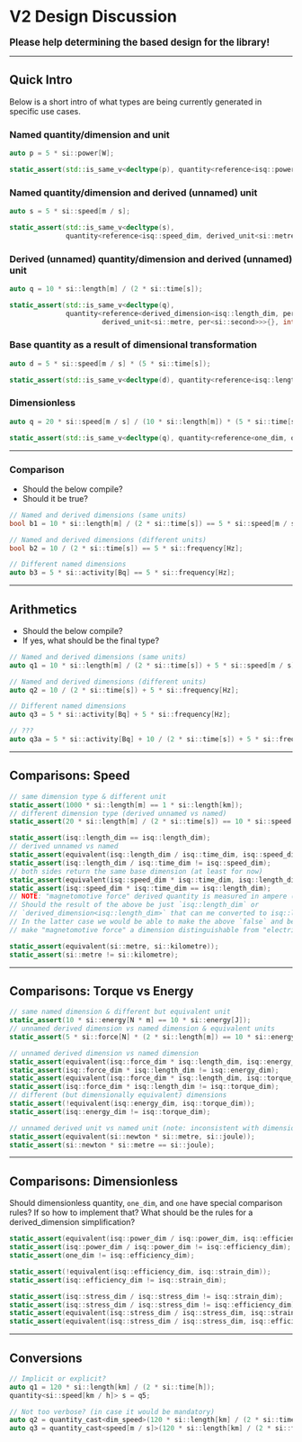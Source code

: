 # V2 Design Discussion

**<big>Please help determining the based design for the library!</big>**

---

## Quick Intro

Below is a short intro of what types are being currently generated in specific use cases.

### Named quantity/dimension and unit

```cpp
auto p = 5 * si::power[W];

static_assert(std::is_same_v<decltype(p), quantity<reference<isq::power_dim, si::watt>{}, int>>);
```

### Named quantity/dimension and derived (unnamed) unit

```cpp
auto s = 5 * si::speed[m / s];

static_assert(std::is_same_v<decltype(s),
              quantity<reference<isq::speed_dim, derived_unit<si::metre, per<si::second>>>{}, int>>);
```

### Derived (unnamed) quantity/dimension and derived (unnamed) unit

```cpp
auto q = 10 * si::length[m] / (2 * si::time[s]);

static_assert(std::is_same_v<decltype(q),
              quantity<reference<derived_dimension<isq::length_dim, per<isq::time_dim>>,
                       derived_unit<si::metre, per<si::second>>>{}, int>>);
```

### Base quantity as a result of dimensional transformation

```cpp
auto d = 5 * si::speed[m / s] * (5 * si::time[s]);

static_assert(std::is_same_v<decltype(d), quantity<reference<isq::length_dim, si::metre>{}, int>>);
```

### Dimensionless

```cpp
auto q = 20 * si::speed[m / s] / (10 * si::length[m]) * (5 * si::time[s]);

static_assert(std::is_same_v<decltype(q), quantity<reference<one_dim, one>{}, int>>);
```

---

### Comparison

- Should the below compile?
- Should it be true?

```cpp
// Named and derived dimensions (same units)
bool b1 = 10 * si::length[m] / (2 * si::time[s]) == 5 * si::speed[m / s];

// Named and derived dimensions (different units)
bool b2 = 10 / (2 * si::time[s]) == 5 * si::frequency[Hz];

// Different named dimensions
auto b3 = 5 * si::activity[Bq] == 5 * si::frequency[Hz];
```

---

## Arithmetics

- Should the below compile?
- If yes, what should be the final type?

```cpp
// Named and derived dimensions (same units)
auto q1 = 10 * si::length[m] / (2 * si::time[s]) + 5 * si::speed[m / s];

// Named and derived dimensions (different units)
auto q2 = 10 / (2 * si::time[s]) + 5 * si::frequency[Hz];

// Different named dimensions
auto q3 = 5 * si::activity[Bq] + 5 * si::frequency[Hz];

// ???
auto q3a = 5 * si::activity[Bq] + 10 / (2 * si::time[s]) + 5 * si::frequency[Hz];
```

---

## Comparisons: Speed

```cpp
// same dimension type & different unit
static_assert(1000 * si::length[m] == 1 * si::length[km]);
// different dimension type (derived unnamed vs named)
static_assert(20 * si::length[m] / (2 * si::time[s]) == 10 * si::speed[m]); // ???

static_assert(isq::length_dim == isq::length_dim);
// derived unnamed vs named
static_assert(equivalent(isq::length_dim / isq::time_dim, isq::speed_dim));
static_assert(isq::length_dim / isq::time_dim != isq::speed_dim);           // ???
// both sides return the same base dimension (at least for now)
static_assert(equivalent(isq::speed_dim * isq::time_dim, isq::length_dim));
static_assert(isq::speed_dim * isq::time_dim == isq::length_dim);           // ???
// NOTE: "magnetomotive force" derived quantity is measured in ampere (which is a base unit)
// Should the result of the above be just `isq::length_dim` or
// `derived_dimension<isq::length_dim>` that can me converted to isq::length_dim?
// In the latter case we would be able to make the above `false` and be able to
// make "magnetomotive force" a dimension distinguishable from "electric current"

static_assert(equivalent(si::metre, si::kilometre));
static_assert(si::metre != si::kilometre);
```

---

## Comparisons: Torque vs Energy

```cpp
// same named dimension & different but equivalent unit
static_assert(10 * si::energy[N * m] == 10 * si::energy[J]);
// unnamed derived dimension vs named dimension & equivalent units
static_assert(5 * si::force[N] * (2 * si::length[m]) == 10 * si::energy[J]);   // ???

// unnamed derived dimension vs named dimension
static_assert(equivalent(isq::force_dim * isq::length_dim, isq::energy_dim));
static_assert(isq::force_dim * isq::length_dim != isq::energy_dim);            // ???
static_assert(equivalent(isq::force_dim * isq::length_dim, isq::torque_dim));
static_assert(isq::force_dim * isq::length_dim != isq::torque_dim);            // ???
// different (but dimensionally equivalent) dimensions
static_assert(!equivalent(isq::energy_dim, isq::torque_dim));                  // ???
static_assert(isq::energy_dim != isq::torque_dim);

// unnamed derived unit vs named unit (note: inconsistent with dimensions)
static_assert(equivalent(si::newton * si::metre, si::joule));
static_assert(si::newton * si::metre == si::joule);                            // ???
```

---

## Comparisons: Dimensionless

Should dimensionless quantity, `one_dim`, and `one` have special comparison rules?
If so how to implement that? What should be the rules for a derived_dimension simplification?

```cpp
static_assert(equivalent(isq::power_dim / isq::power_dim, isq::efficiency_dim));
static_assert(isq::power_dim / isq::power_dim != isq::efficiency_dim);             // ???
static_assert(one_dim != isq::efficiency_dim);                                     // ???

static_assert(!equivalent(isq::efficiency_dim, isq::strain_dim));                  // ???
static_assert(isq::efficiency_dim != isq::strain_dim);                             // ???

static_assert(isq::stress_dim / isq::stress_dim != isq::strain_dim);               // ???
static_assert(isq::stress_dim / isq::stress_dim != isq::efficiency_dim);           // ???
static_assert(equivalent(isq::stress_dim / isq::stress_dim, isq::strain_dim));
static_assert(equivalent(isq::stress_dim / isq::stress_dim, isq::efficiency_dim)); // ???
```

---

## Conversions

```cpp
// Implicit or explicit?
auto q1 = 120 * si::length[km] / (2 * si::time[h]);
quantity<si::speed[km / h]> s = q5;
```

```cpp
// Not too verbose? (in case it would be mandatory)
auto q2 = quantity_cast<dim_speed>(120 * si::length[km] / (2 * si::time[h]));
auto q3 = quantity_cast<speed[m / s]>(120 * si::length[km] / (2 * si::time[h]));
```
